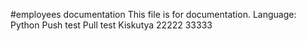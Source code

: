 #employees documentation
This file is for documentation.
Language: Python
Push test
Pull test
Kiskutya
22222
33333